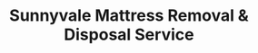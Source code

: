 ---
layout: location.njk
title: Sunnyvale Mattress Removal & Disposal Service
description: Professional mattress removal in Sunnyvale, California. Next-day pickup  Licensed, insured, and eco-friendly. Serving 15+ neighborhoods from Heritage District to Eichler homes.
permalink: /mattress-removal/california/san-francisco/sunnyvale/
city: Sunnyvale
state: California
stateSlug: california
parentMetro: San Francisco
tier: 3
coordinates:
  lat: 37.3688
  lng: -122.0363
pricing:
  startingPrice: 125
  single: 125
  queen: 155
  king: 180
  boxSpring: 30
pageContent:
  heroDescription: "Silicon Valley innovation hub's premier mattress removal service in Sunnyvale, California. Professional pickup  From iconic Eichler homes to modern tech worker housing, we serve the birthplace of Silicon Valley with precision and care."
  aboutService: "Sunnyvale's specialized mattress removal service designed for one of Silicon Valley's founding tech communities. Our team understands the unique dynamics of serving this innovation birthplace - from navigating the architectural challenges of 1,100+ mid-century Eichler homes with their distinctive flat roofs and post-beam construction to coordinating with high-density apartment complexes housing Yahoo, Google, and Apple employees. We provide professional pickup throughout 15+ distinct neighborhoods, ensuring 80% of materials are recycled through California's enhanced Mattress Stewardship Program. Our service addresses the specific logistical demands of Sunnyvale's tech-driven housing market, from timing pickups around work-from-home schedules (26.97% of residents) to handling the frequent relocations common in the high-mobility tech industry workforce."
  serviceAreasIntro: "We provide comprehensive mattress pickup services throughout Sunnyvale, covering all neighborhoods from heritage districts to modern tech housing developments:"
  regulationsCompliance: "Our service ensures full compliance with Santa Clara County waste management regulations and California's Mattress Stewardship Program, with specialized knowledge of apartment complex requirements for buildings with 16+ units that mandate on-site recycling coordinators."
  environmentalImpact: "Sunnyvale's legacy as a Silicon Valley innovation leader extends to environmental stewardship, with residents and companies demanding cutting-edge sustainability solutions. Our recycling partnerships support the circular economy principles driving tech industry innovation - steel springs are repurposed for advanced manufacturing components, foam materials contribute to packaging solutions for electronics shipping, and organic materials support green building initiatives throughout Silicon Valley corporate campuses. Each mattress processed aligns with Sunnyvale's commitment to renewable energy (including 100% renewable natural gas waste collection) and the environmental leadership expected by residents working for companies like Google, LinkedIn, and Lockheed Martin who set global sustainability standards."
  howItWorksScheduling: "Next-day slots available throughout Sunnyvale's 15+ neighborhoods. We coordinate with tech industry schedules, work-from-home flexibility demands, and the unique timing requirements of frequent job relocations common in Silicon Valley's dynamic employment market."
  howItWorksService: "Our licensed and insured team specializes in Sunnyvale's housing diversity - from navigating narrow streets in Eichler neighborhoods to coordinating elevator access in modern high-density complexes, handling both architectural heritage preservation and contemporary housing logistics."
  howItWorksDisposal: "Your mattress is processed through California Mattress Stewardship Program certified facilities, with 99% of Sunnyvale residents living within 15 miles of collection sites for optimal recycling accessibility and environmental compliance."
  sidebarStats:
    mattressesRemoved: "3,147"
neighborhoods: [
  {
    "name": "Washington Park",
    "zipCodes": ["94086"]
  },
  {
    "name": "Heritage District",
    "zipCodes": ["94086"]
  },
  {
    "name": "Ponderosa",
    "zipCodes": ["94086"]
  },
  {
    "name": "Braly",
    "zipCodes": ["94086"]
  },
  {
    "name": "Gavello Glen",
    "zipCodes": ["94086"]
  },
  {
    "name": "Ortega Park",
    "zipCodes": ["94087"]
  },
  {
    "name": "Sun Arts",
    "zipCodes": ["94087"]
  },
  {
    "name": "Nimitz",
    "zipCodes": ["94087"]
  },
  {
    "name": "Fairbrae",
    "zipCodes": ["94087"]
  },
  {
    "name": "Las Palmas",
    "zipCodes": ["94087"]
  },
  {
    "name": "Birdland",
    "zipCodes": ["94087"]
  },
  {
    "name": "Raynor Park",
    "zipCodes": ["94087"]
  },
  {
    "name": "Serra Park",
    "zipCodes": ["94087"]
  },
  {
    "name": "Belleville",
    "zipCodes": ["94087"]
  },
  {
    "name": "El Camino Real Corridor",
    "zipCodes": ["94085", "94087"]
  },
  {
    "name": "Central Expressway Area",
    "zipCodes": ["94085"]
  },
  {
    "name": "Mathilda Avenue Corridor",
    "zipCodes": ["94085"]
  },
  {
    "name": "Lawrence Expressway Area",
    "zipCodes": ["94089"]
  }
]
zipCodes: [
  "94085", "94086", "94087", "94089"
]
recyclingPartners: [
  "Santa Clara County Waste Management",
  "Bye Bye Mattress Drop-off Locations",
  "Private Certified Recycling Facilities"
]
localRegulations: "Sunnyvale operates under Santa Clara County waste management regulations with unique municipal requirements reflecting its status as a Silicon Valley tech hub. The city's high concentration of apartment complexes (56.17% renters) creates specific coordination challenges - buildings with 16+ units require on-site recycling coordinators and weekly waste removal protocols. The city's 100% renewable natural gas waste collection fleet sets higher environmental standards than typical municipalities. Sunnyvale's Department of Public Safety (unified police/fire/EMT) creates unique access protocols for bulk waste removal in emergency zones. Tech industry housing turnover generates predictable furniture disposal cycles during quarterly job transitions. Our service navigates these tech-driven waste patterns while ensuring compliance with California's Mattress Stewardship Program and Sunnyvale's enhanced environmental requirements."
nearbyCities: [
  {
    "name": "Mountain View",
    "slug": "mountain-view",
    "distance": 4,
    "isSuburb": true
  },
  {
    "name": "Santa Clara",
    "slug": "santa-clara",
    "distance": 4,
    "isSuburb": true
  },
  {
    "name": "Cupertino",
    "slug": "cupertino",
    "distance": 5,
    "isSuburb": true
  },
  {
    "name": "Los Altos",
    "slug": "los-altos",
    "distance": 3,
    "isSuburb": true
  },
  {
    "name": "Palo Alto",
    "slug": "palo-alto",
    "distance": 6,
    "isSuburb": true
  }
]
reviews:
  count: 201
  featured: [
    {
      "text": "Moving from our tech company's corporate housing to buy our first home in the Eichler district. The team understood the unique challenges of our mid-century modern home - narrow hallways and post-beam construction. They handled everything carefully and worked around our work-from-home schedule perfectly.",
      "author": "Kevin C.",
      "neighborhood": "Fairbrae"
    },
    {
      "text": "Apartment complex pickup in Ortega Park during a job transition between tech companies. The crew coordinated with our building management and elevator scheduling system without any issues. Professional service that understands Silicon Valley's fast-paced lifestyle and housing turnover.",
      "author": "Sarah J.",
      "neighborhood": "Ortega Park"
    },
    {
      "text": "Called for removal from our Heritage District townhome during a cross-country move for a new position at a major tech company. They handled the logistics perfectly, worked around our tight timeline, and made the whole process stress-free during an already hectic relocation.",
      "author": "Michael R.",
      "neighborhood": "Heritage District"
    }
  ]
faqs: [
  {
    "question": "How quickly can you pick up a mattress in Sunnyvale?",
    "answer": "We offer next-day pickup throughout Sunnyvale's neighborhoods, including weekends. Most areas from Heritage District to the Eichler neighborhoods can be serviced within 24 hours, depending on your schedule and work-from-home flexibility needs."
  },
  {
    "question": "Do you handle pickup from Sunnyvale's iconic Eichler homes?",
    "answer": "Yes, our team is experienced with mid-century modern Eichler homes and their unique architectural features - narrow hallways, post-and-beam construction, and flat roofs. We plan carefully to navigate these distinctive design elements safely and efficiently."
  },
  {
    "question": "Can you coordinate with high-density apartment complexes and their management?",
    "answer": "Absolutely. We regularly work with Sunnyvale's numerous apartment complexes and their recycling coordinators (required for 16+ unit buildings). We understand building protocols, elevator scheduling, and the coordination requirements for high-density tech worker housing."
  },
  {
    "question": "Do you work around Silicon Valley tech schedules and work-from-home arrangements?",
    "answer": "Yes, we understand that 26.97% of Sunnyvale residents work from home with flexible schedules. We offer pickup times that accommodate tech industry work patterns, including evening and weekend options for busy professionals."
  },
  {
    "question": "What are Sunnyvale's mattress disposal regulations?",
    "answer": "Sunnyvale follows Santa Clara County regulations and California's Mattress Stewardship Program. Mattresses cannot go in regular trash and must be recycled through certified facilities. We handle all compliance requirements and coordinate with local waste management protocols."
  },
  {
    "question": "Can you handle frequent moves common in the tech industry?",
    "answer": "Our team understands Silicon Valley's high-mobility workforce and frequent job transitions. We can accommodate short-notice requests, coordinate with corporate relocation services, and work within the tight timelines common during tech industry job changes."
  },
  {
    "question": "Is there extra charge for different neighborhoods or housing types in Sunnyvale?",
    "answer": "Our standard pricing covers removal from anywhere within Sunnyvale, whether from Eichler homes, modern apartment complexes, or tech worker housing. There are no additional fees based on neighborhood location or architectural challenges."
  },
  {
    "question": "What happens to my mattress after pickup in Sunnyvale?",
    "answer": "Your mattress is processed through California Mattress Stewardship Program certified facilities, with 99% of Sunnyvale residents living within 15 miles of collection sites. Approximately 80% of materials are recycled, supporting the environmental standards expected in Silicon Valley's tech community."
  }
]
---